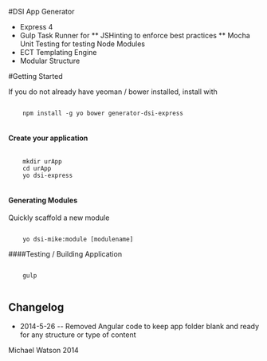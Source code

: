 #DSI App Generator
* Express 4
* Gulp Task Runner for
** JSHinting to enforce best practices
** Mocha Unit Testing for testing Node Modules
* ECT Templating Engine
* Modular Structure


#Getting Started

If you do not already have yeoman / bower installed, install with

```

	npm install -g yo bower generator-dsi-express


```


#### Create your application

```

	mkdir urApp
	cd urApp
	yo dsi-express


```


#### Generating Modules
Quickly scaffold a new module

```

	yo dsi-mike:module [modulename]

```



####Testing / Building Application


```

	gulp


```



## Changelog

* 2014-5-26 -- Removed Angular code to keep app folder blank and ready for any structure or type of content




Michael Watson 2014
